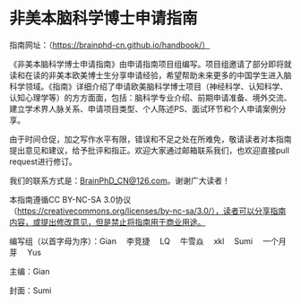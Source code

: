 # 非美本脑科学博士申请指南

指南网址：（https://brainphd-cn.github.io/handbook/）

《非美本脑科学博士申请指南》由申请指南项目组编写。项目组邀请了部分即将就读和在读的非美本欧美博士生分享申请经验，希望帮助未来更多的中国学生进入脑科学领域。《指南》详细介绍了申请欧美脑科学博士项目（神经科学、认知科学、认知心理学等）的方方面面，包括：脑科学专业介绍、前期申请准备、境外交流、建立学术界人脉关系、申请项目类型、个人陈述PS、面试环节和个人申请案例分享。

由于时间仓促，加之写作水平有限，错误和不足之处在所难免，敬请读者对本指南提出意见和建议，给予批评和指正。欢迎大家通过邮箱联系我们，也欢迎直接pull request进行修订。

我们的联系方式是：BrainPhD_CN@126.com。谢谢广大读者！

本指南遵循CC BY-NC-SA 3.0协议（https://creativecommons.org/licenses/by-nc-sa/3.0/），读者可以分享指南内容，或提出修改意见，但是禁止将指南用于商业用途。

编写组（以首字母为序）：Gian  李竞捷  LQ  牛雪焱  xkl  Sumi  一个月芽  Yus

主编：Gian

封面：Sumi
